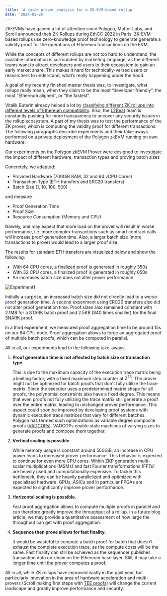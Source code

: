 ```yaml
---
title: 'A quick prover analysis for a ZK-EVM-based rollup'
date: '2024-01-25'
---
```


ZK-EVMs have gained a lot of attention since Polygon, Matter Labs, and Scroll announced their ZK Rollups during EthCC 2022 in Paris. ZK-EVM-based rollups use zero-knowledge proof technology to generate generate a validity proof for the operations of Ethereum transactions on the EVM.

While the concepts of different rollups are not too hard to understand, the available information is surrounded by marketing language, as the different teams want to attract developers and users to their ecosystem to gain an early market share. This makes it hard for technically-versed users or researchers to understand, what’s really happening under the hood.

A goal of my recently finished master thesis was, to investigate, what rollups really mean, when they claim to be the most “developer friendly”, the most “Ethereum aligned”, or “the fastest”.

Vitalik Buterin already helped a lot by [classifying different ZK rollups into different levels of Ethereum compatibility](https://vitalik.eth.limo/general/2022/08/04/zkevm.html). Also, the [L2Beat](https://l2beat.com/scaling/summary) team is constantly pushing for more transparency to uncover any security issues in the rollup ecosystem. A part of my thesis was to test the performance of the ZK prover, which is computing the validity proof for different transactions. The following paragraphs describe experiments and their take-aways performed on a private deployment of the Polygon zkEVM running on own hardware.

Our experiments on the Polygon zkEVM Prover were designed to investigate the impact of different hardware, transaction types and proving batch sizes

Concretely, we adapted:

- Provided Hardware (700GiB RAM, 32 and 64 vCPU Cores)
- Transaction Type (ETH transfers and ERC20 transfers)
- Batch Size (1, 10, 100, 500)

and measure

- Proof Generation Time
- Proof Size
- Resource Consumption (Memory and CPU)

Naively, one may expect that more load on the prover will result in worse performance, i.e. more complex transactions such as smart contract calls will increase proof generation time. Also, a larger batch size (more transactions to prove) would lead to a larger proof size.

The results for standard ETH transfers are visualized below and show the following:

- With 64 CPU cores, a finalized proof is generated in roughly 350s
- With 32 CPU cores, a finalized proof is generated in roughly 650s
- An increases batch size does not alter prover performance

![Experiment1](/images/exp1.png)

Initially a surprise, an increased batch size did not directly lead to a worse proof generation time. A second experiment using ERC20 transfers also did not alter proof generation time. Proof sizes also remained constant with 2.1MB for a STARK batch proof and 2.5KB (840 times smaller) for the final SNARK proof.

In a third experiment, we measured proof aggregation time to be around 15s on our 64 CPU node. Proof aggregation allows to forge an aggregated proof of multiple batch proofs, which can be computed in parallel.

All in all, our experiments lead to the following take-aways.

1.  **Proof generation time is not affected by batch size or transaction type.**

    This is due to the maximum capacity of the execution trace matrix being a limiting factor, with a fixed maximum step counter at $2^{23}$. The prover might not be optimized for batch proofs that don't fully utilize the trace matrix. Since the executor uses a predetermined matrix shape for all proofs, the polynomial constraints also have a fixed degree. This means that even proofs not fully utilizing the trace matrix still generate a proof over the entire matrix, leading to unchanged prover performance.
    This aspect could soon be improved by developing proof systems with dynamic execution trace matrices that vary for different batches. Polygon has termed such optimizations as variable degree composite proofs ([VADCOPs](https://community.scroll.io/t/the-proof-overflow-problem/841)). VADCOPs enable state machines of varying sizes to generate proofs and compose them together.

2.  **Vertical scaling is possible.**

    While memory usage is constant around 500GiB, an increase in CPU power leads to increased prover performance. This behavior is expected to continue for even more CPU cores. Within ZKP generation multi-scalar multiplications (MSMs) and fast Fourier transformations (FFTs) are heavily used and computationally expensive. To tackle this bottleneck, they can be heavily parallelized and optimized with specialized hardware. GPUs, ASICs and in particular FPGAs are expected to significantly improve prover performance.

3.  **Horizontal scaling is possible.**

    Fast proof aggregation allows to compute multiple proofs in parallel and can therefore greatly improve the throughput of a rollup. In a future blog article, we may provide a quantitative assessment of how large the throughput can get with proof aggregation.

4.  **Sequence then prove allows for fast finality.**

    It would be wasteful to compute a batch proof for batch that doesn’t exhaust the complete execution trace, as the compute costs will be the same. Fast finality can still be achieved as the sequencer publishes transaction data on-chain on the Ethereum base layer. Still, it may take a longer time until the prover computes a proof.

All in all, while ZK rollups have improved vastly in the past year, but particularly innovation in the area of hardware acceleration and multi-provers (Scroll making first steps with [TEE proofs](https://scroll.io/blog/scaling-security)) will change the current landscape and greatly improve performance and security.
